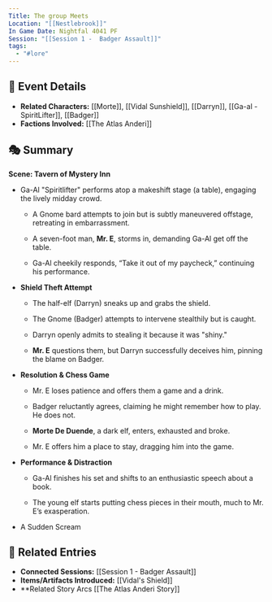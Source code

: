 ```yaml
---
Title: The group Meets
Location: "[[Nestlebrook]]"
In Game Date: Nightfal 4041 PF
Session: "[[Session 1 -  Badger Assault]]"
tags:
  - "#lore"
---
```


## 📆 Event Details
- **Related Characters:** [[Morte]], [[Vidal Sunshield]], [[Darryn]], [[Ga-al - SpiritLifter]], [[Badger]]  
- **Factions Involved:** [[The Atlas Anderi]]  

## 🎭 Summary
 **Scene: Tavern of Mystery Inn**
    
  - Ga-Al "Spiritlifter" performs atop a makeshift stage (a table), engaging the lively midday crowd.        
    - A Gnome bard attempts to join but is subtly maneuvered offstage, retreating in embarrassment.
        
    - A seven-foot man, **Mr. E**, storms in, demanding Ga-Al get off the table.
        
    - Ga-Al cheekily responds, “Take it out of my paycheck,” continuing his performance.
        
- **Shield Theft Attempt**
    
    - The half-elf (Darryn) sneaks up and grabs the shield.
        
    - The Gnome (Badger) attempts to intervene stealthily but is caught.
        
    - Darryn openly admits to stealing it because it was "shiny."
        
    - **Mr. E** questions them, but Darryn successfully deceives him, pinning the blame on Badger.
        
- **Resolution & Chess Game**
    
    - Mr. E loses patience and offers them a game and a drink.
        
    - Badger reluctantly agrees, claiming he might remember how to play. He does not.
        
    - **Morte De Duende**, a dark elf, enters, exhausted and broke.
        
    - Mr. E offers him a place to stay, dragging him into the game.
        
- **Performance & Distraction**
    
    - Ga-Al finishes his set and shifts to an enthusiastic speech about a book.
        
    - The young elf starts putting chess pieces in their mouth, much to Mr. E’s exasperation.
- A Sudden Scream


## 🔗 Related Entries
- **Connected Sessions:** [[Session 1 -  Badger Assault]]  
- **Items/Artifacts Introduced:** [[Vidal's Shield]]  
- **Related Story Arcs [[The Atlas Anderi Story]]
